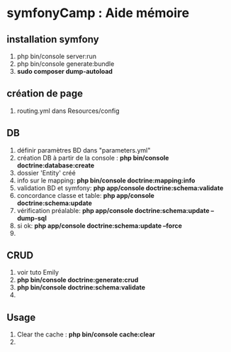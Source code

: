 # symfonyCamp : Aide mémoire

## installation symfony

1. php bin/console server:run
2. php bin/console generate:bundle
3. **sudo composer dump-autoload**

## création de page

1. routing.yml dans Resources/config

## DB
1. définir paramètres BD dans "parameters.yml"
2. création DB à partir de la console : **php bin/console doctrine:database:create**
3. dossier 'Entity' créé
4. info sur le mapping: **php bin/console doctrine:mapping:info**
5. validation BD et symfony: **php app/console doctrine:schema:validate**
6. concordance classe et table: **php app/console doctrine:schema:update**
7. vérification préalable: **php app/console doctrine:schema:update –dump-sql**
8. si ok: **php app/console doctrine:schema:update –force**
9. 

## CRUD
1. voir tuto Emily
2. **php bin/console doctrine:generate:crud**
3. **php bin/console doctrine:schema:validate**
4. 

## Usage
1. Clear the cache : **php bin/console cache:clear**
2. 
